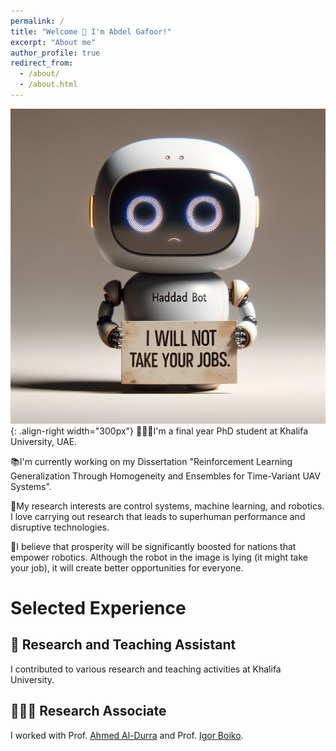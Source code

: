```yaml
---
permalink: /
title: "Welcome 🤗 I'm Abdel Gafoor!"
excerpt: "About me"
author_profile: true
redirect_from: 
  - /about/
  - /about.html
---
```


![test](/images/sad-robot.png){: .align-right width="300px"}
👨🏻‍💻I'm a final year PhD student at Khalifa University, UAE.

📚I'm currently working on my Dissertation "Reinforcement Learning Generalization Through Homogeneity and Ensembles for Time-Variant UAV Systems".

🔬My research interests are control systems, machine learning, and robotics. I love carrying out research that leads to superhuman performance and disruptive technologies.

🤖I believe that prosperity will be significantly boosted for nations that empower robotics. Although the robot in the image is lying (it might take your job), it will create better opportunities for everyone.

# Selected Experience

## 🏫 Research and Teaching Assistant
I contributed to various research and teaching activities at Khalifa University.

## 🕵🏻‍♂️ Research Associate
I worked with Prof. [Ahmed Al-Durra](https://scholar.google.com/citations?hl=en&user=Rn9pQhkAAAAJ&view_op=list_works&sortby=pubdate) and Prof. [Igor Boiko](https://scholar.google.com/citations?user=2m5rDFAAAAAJ&hl=en).
